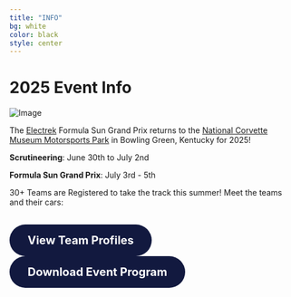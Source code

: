 ```yaml
---
title: "INFO"
bg: white
color: black
style: center
---
```

# 2025 Event Info

![Image](https://www.americansolarchallenge.org/ASC/wp-content/uploads/2025/06/53861160038_26ee8d3071_c.jpg)

The [Electrek](https://electrek.co/) Formula Sun Grand Prix returns to the [National Corvette Museum Motorsports Park](https://www.motorsportspark.org/) in Bowling Green, Kentucky for 2025! 

__Scrutineering__: June 30th to July 2nd
 
__Formula Sun Grand Prix__: July 3rd - 5th

30+ Teams are Registered to take the track this summer! Meet the teams and their cars:
<br><br>
<div class="responsive-grid">
  <div class="responsive-column">
<a href="https://www.americansolarchallenge.org/the-competition/2025-formula-sun-grand-prix/electrek-fsgp-2025-teams/" 
   style="
     display: inline-block;
     background-color: #12193f;
     color: white;
     padding: 16px 32px;
     font-size: 1.25rem;
     border: none;
     border-radius: 999px;
     text-decoration: none;
     font-weight: bold;
     text-align: center;
     transition: background-color 0.3s ease;
   "
   onmouseover="this.style.backgroundColor='#1a2459'"
   onmouseout="this.style.backgroundColor='#12193f'">
  View Team Profiles
</a>
  </div>
  <div class="responsive-column">
<a href="https://www.americansolarchallenge.org/ASC/wp-content/uploads/2025/06/2025-Electrek-FSGP-Program-Web.pdf" 
   style="
     display: inline-block;
     background-color: #12193f;
     color: white;
     padding: 16px 32px;
     font-size: 1.25rem;
     border: none;
     border-radius: 999px;
     text-decoration: none;
     font-weight: bold;
     text-align: center;
     transition: background-color 0.3s ease;
   "
   onmouseover="this.style.backgroundColor='#1a2459'"
   onmouseout="this.style.backgroundColor='#12193f'">
  Download Event Program
</a>
  </div>
</div>